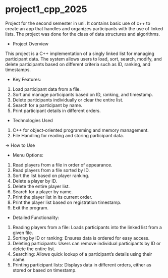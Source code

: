 # project1_cpp_2025
Project for the second semester in uni. It contains basic use of c++ to create an app that handles and organizes participants with the use of linked lists. The project was done for the class of data structures and algorithms.

- Project Overview

This project is a C++ implementation of a singly linked list for managing participant data. The system allows users to load, sort, search, modify, and delete participants based on different criteria such as ID, ranking, and timestamps.

- Key Features:
1. Load participant data from a file.
2. Sort and manage participants based on ID, ranking, and timestamp.
3. Delete participants individually or clear the entire list.
4. Search for a participant by name.
5. Print participant details in different orders.

- Technologies Used

1. C++ for object-oriented programming and memory management.
2. File Handling for reading and storing participant data.

-> How to Use

- Menu Options:
1. Read players from a file in order of appearance.
2. Read players from a file sorted by ID.
3. Sort the list based on player ranking.
4. Delete a player by ID.
5. Delete the entire player list.
6. Search for a player by name.
7. Print the player list in its current order.
8. Print the player list based on registration timestamp.
9. Exit the program.

- Detailed Functionality:

1. Reading players from a file: Loads participants into the linked list from a given file.
2. Sorting by ID or ranking: Ensures data is ordered for easy access.
3. Deleting participants: Users can remove individual participants by ID or delete the entire list.
4. Searching: Allows quick lookup of a participant’s details using their name.
5. Printing participant lists: Displays data in different orders, either as stored or based on timestamp.
